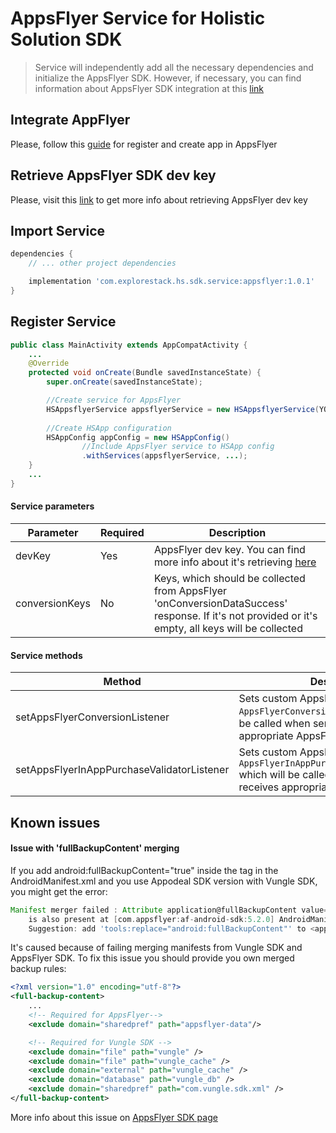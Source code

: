 # AppsFlyer Service for Holistic Solution SDK

>Service will independently add all the necessary dependencies and initialize the AppsFlyer SDK. 
However, if necessary, you can find information about AppsFlyer SDK integration at this [link](https://support.appsflyer.com/hc/en-us/articles/207032126-Android-SDK-integration-for-developers#integration)

## Integrate AppFlyer

Please, follow this [guide](https://support.appsflyer.com/hc/en-us/articles/207033486-Getting-started-step-by-step#basic-attribution) for register and create app in AppsFlyer

## Retrieve AppsFlyer SDK dev key

Please, visit this [link](https://support.appsflyer.com/hc/en-us/articles/207032126-Android-SDK-integration-for-developers#integration-31-retrieving-your-dev-key) to get more info about retrieving AppsFlyer dev key

## Import Service

```groovy
dependencies {
    // ... other project dependencies

    implementation 'com.explorestack.hs.sdk.service:appsflyer:1.0.1'
}
```

## Register Service

```java
public class MainActivity extends AppCompatActivity {
    ...
    @Override
    protected void onCreate(Bundle savedInstanceState) {
        super.onCreate(savedInstanceState);

        //Create service for AppsFlyer
        HSAppsflyerService appsflyerService = new HSAppsflyerService(YOUR_APPSFLYER_DEV_KEY);
    
        //Create HSApp configuration
        HSAppConfig appConfig = new HSAppConfig()
                //Include AppsFlyer service to HSApp config
                .withServices(appsflyerService, ...);        
    }
    ...
}
```

#### Service parameters

| Parameter      | Required | Description                                                                                                                                                                                                      |
|----------------|----------|------------------------------------------------------------------------------------------------------------------------------------------------------------------------------------------------------------------|
| devKey         | Yes      | AppsFlyer dev key. You can find more info about it's retrieving [here](https://support.appsflyer.com/hc/en-us/articles/207032126-Android-SDK-integration-for-developers#integration-31-retrieving-your-dev-key)  |
| conversionKeys | No       | Keys, which should be collected from AppsFlyer 'onConversionDataSuccess' response. If it's not provided or it's empty, all keys will be collected                                                                |

#### Service methods

| Method                                     | Description                                                                                                                             |
|--------------------------------------------|-----------------------------------------------------------------------------------------------------------------------------------------|
| setAppsFlyerConversionListener             | Sets custom AppsFlyer `AppsFlyerConversionListener` which will be called when service receives appropriate AppsFlyer events             |
| setAppsFlyerInAppPurchaseValidatorListener | Sets custom AppsFlyer `AppsFlyerInAppPurchaseValidatorListener` which will be called when service receives appropriate AppsFlyer events | 

## Known issues

#### Issue with 'fullBackupContent' merging

If you add android:fullBackupContent="true" inside the <application> tag in the AndroidManifest.xml and you use Appodeal SDK version with Vungle SDK, you might get the error:

```groovy
Manifest merger failed : Attribute application@fullBackupContent value=(@xml/vungle_backup_rule) from [com.vungle:publisher-sdk-android:6.4.11] AndroidManifest.xml:19:9-60
	is also present at [com.appsflyer:af-android-sdk:5.2.0] AndroidManifest.xml:14:18-73 value=(@xml/appsflyer_backup_rules).
	Suggestion: add 'tools:replace="android:fullBackupContent"' to <application> element at AndroidManifest.xml:9:5-25:19 to override.
```

It's caused because of failing merging manifests from Vungle SDK and AppsFlyer SDK. To fix this issue you should provide you own merged backup rules:

```xml
<?xml version="1.0" encoding="utf-8"?>
<full-backup-content>
    ...
    <!-- Required for AppsFlyer-->
    <exclude domain="sharedpref" path="appsflyer-data"/>

    <!-- Required for Vungle SDK -->
    <exclude domain="file" path="vungle" />
    <exclude domain="file" path="vungle_cache" />
    <exclude domain="external" path="vungle_cache" />
    <exclude domain="database" path="vungle_db" />
    <exclude domain="sharedpref" path="com.vungle.sdk.xml" />
</full-backup-content>
```

More info about this issue on [AppsFlyer SDK page](https://support.appsflyer.com/hc/en-us/articles/207032126-Android-SDK-integration-for-developers#integration-known-issues-with-integrating-the-sdk)